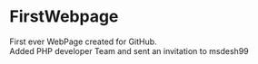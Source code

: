 # FirstWebpage
First ever WebPage created for GitHub.<br>
Added PHP developer Team and sent an invitation to msdesh99 
